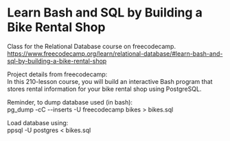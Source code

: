 # Learn Bash and SQL by Building a Bike Rental Shop

Class for the Relational Database course on freecodecamp.  
https://www.freecodecamp.org/learn/relational-database/#learn-bash-and-sql-by-building-a-bike-rental-shop

Project details from freecodecamp:  
In this 210-lesson course, you will build an interactive Bash program that stores rental information for your bike rental shop using PostgreSQL.

Reminder, to dump database used (in bash):  
pg_dump -cC --inserts -U freecodecamp bikes > bikes.sql

Load database using:  
ppsql -U postgres < bikes.sql
